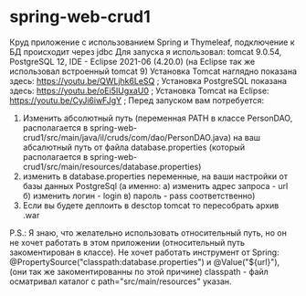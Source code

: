 # spring-web-crud1
Круд приложение с использованием Spring и Thymeleaf, подключение к БД происходит через jdbc
Для запуска я использовал: tomcat 9.0.54, PostgreSQL 12, IDE - Eclipse 2021-06 (4.20.0) (на Eclipse так же использовал встроенный tomcat 9)
Установка Tomcat наглядно показана здесь: https://youtu.be/QWLjhk6LeSQ ;
Установка PostgreSQL показана здесь: https://youtu.be/oEi5IUgxaU0 ;
Установка Tomcat на Eclipse: https://youtu.be/CyJi6iwFJgY ;
Перед запуском вам потребуется: 
1) Изменить абсолютный путь (переменная PATH в классе PersonDAO, располагается в spring-web-crud1/src/main/java/il/cruds/com/dao/PersonDAO.java) 
на ваш абсалютный путь от файла database.properties (который располагается в spring-web-crud1/src/main/resources/database.properties)
2) изменить в database.properties переменные, на ваши настройки от базы данных PostgreSql (а именно:
  а) изменить адрес запроса - url
  б) изменить логин - login
  в) пароль - pass соответственно)
3) Если вы будете деплоить в desctop tomcat то пересобрать архив .war
  
  P.S.: Я знаю, что желательно использовать относительный путь, но он не хочет работать в этом приложении (относительный путь закоментирован в классе). 
  Не хочет работать инструмент от Spring: @PropertySource("classpath:database.properties") и @Value("${url}"), (они так же закоментированны по этой причине)
  classpath - файл осматривал каталог с path="src/main/resources" указан.

